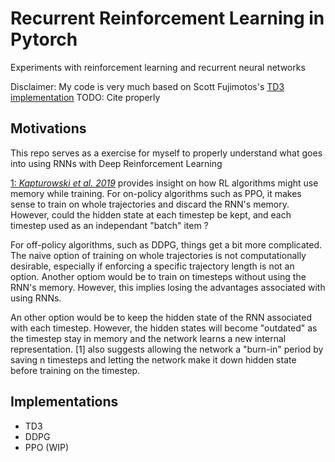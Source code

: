 # Recurrent Reinforcement Learning in Pytorch
Experiments with reinforcement learning and recurrent neural networks

Disclaimer: My code is very much based on Scott Fujimotos's [TD3 implementation](https://github.com/sfujim/TD3)
TODO: Cite properly

## Motivations
This repo serves as a exercise for myself to properly understand what goes into using RNNs with Deep Reinforcement Learning

[1: _Kapturowski et al. 2019_](https://openreview.net/pdf?id=r1lyTjAqYX) provides insight on how RL algorithms might use memory while training. 
For on-policy algorithms such as PPO, it makes sense to train on whole trajectories and discard the RNN's memory. However, could the hidden state at each timestep be kept, and each timestep used as an independant "batch" item ?

For off-policy algorithms, such as DDPG, things get a bit more complicated. The naive option of training on whole trajectories is not computationally desirable, especially if enforcing a specific trajectory length is not an option. Another optiom would be to train on timesteps without using the RNN's memory. However, this implies losing the advantages associated with using RNNs.

An other option would be to keep the hidden state of the RNN associated with each timestep. However, the hidden states will become "outdated" as the timestep stay in memory and the network learns a new internal representation. [1] also suggests allowing the network a "burn-in" period by saving n timesteps and letting the network make it down hidden state before training on the timestep.


## Implementations
- TD3
- DDPG
- PPO (WIP)

